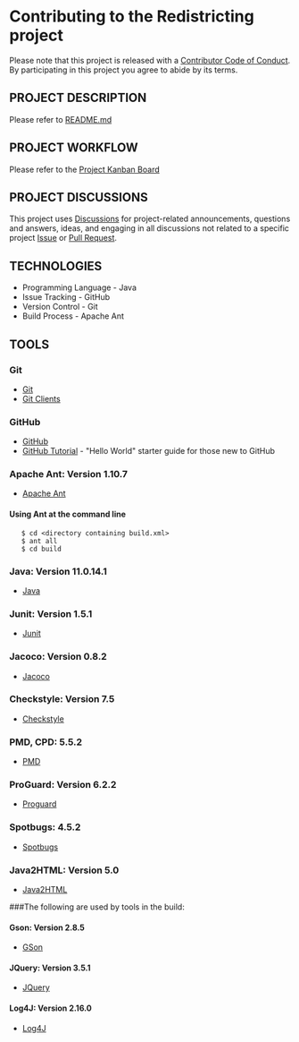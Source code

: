 # Contributing to the Redistricting project

Please note that this project is released with a [Contributor Code of Conduct](CODE_OF_CONDUCT.md). By participating in this project you agree to abide by its terms.

## PROJECT DESCRIPTION
Please refer to [README.md](README.md)

## PROJECT WORKFLOW
Please refer to the [Project Kanban Board](https://github.com/MetroCS/redistricting/projects/1)

## PROJECT DISCUSSIONS
This project uses [Discussions](https://github.com/MetroCS/redistricting/discussions) for project-related announcements, questions and answers, ideas, and engaging in all discussions not related to a specific project [Issue](https://github.com/MetroCS/redistricting/issues) or [Pull Request](https://github.com/MetroCS/redistricting/pulls).

## TECHNOLOGIES
* Programming Language - Java
* Issue Tracking - GitHub
* Version Control - Git
* Build Process - Apache Ant 

## TOOLS

### Git
* [Git](https://git-scm.com)  
* [Git Clients](https://git-scm.com/downloads)

### GitHub
* [GitHub](https://github.com/)
* [GitHub Tutorial](https://guides.github.com/activities/hello-world/) - "Hello World" starter guide for those new to GitHub

### Apache Ant: Version 1.10.7
* [Apache Ant](https://ant.apache.org/bindownload.cgi)

#### Using Ant at the command line 
```
   $ cd <directory containing build.xml>
   $ ant all 
   $ cd build

```
### Java: Version 11.0.14.1
* [Java](https://www.java.com/en/)

### Junit: Version 1.5.1
* [Junit](https://junit.org/)

### Jacoco: Version 0.8.2
* [Jacoco](https://www.eclemma.org/jacoco/)

### Checkstyle: Version 7.5
* [Checkstyle](https://checkstyle.sourceforge.io/)

### PMD, CPD: 5.5.2
* [PMD](https://pmd.github.io/latest/pmd_userdocs_cpd.html)

### ProGuard: Version 6.2.2
* [Proguard](https://www.guardsquare.com/proguard)

### Spotbugs: 4.5.2
* [Spotbugs](https://spotbugs.github.io/)

### Java2HTML: Version 5.0
* [Java2HTML](http://www.java2html.com/)

###The following are used by tools in the build:

#### Gson: Version 2.8.5
* [GSon](https://github.com/google/gson)

#### JQuery: Version 3.5.1
* [JQuery](https://jquery.com/)

#### Log4J: Version 2.16.0
* [Log4J](https://logging.apache.org/log4j/2.x/)
